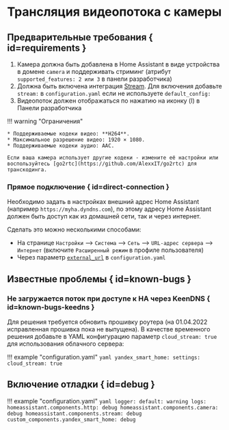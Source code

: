 # Трансляция видеопотока с камеры

## Предварительные требования { id=requirements }

1. Камера должна быть добавлена в Home Assistant в виде устройства в домене `camera` и поддерживать стриминг
(атрибут `supported_features: 2 или 3` в панели разработчика)
2. Должна быть включена интеграция [Stream](https://www.home-assistant.io/integrations/stream/).
Для включения добавьте `stream:` в `configuration.yaml` если не используете `default_config:`
3. Видеопоток должен отображаться по нажатию на иконку (I) в Панели разработчика

!!! warning "Ограничения"

    * Поддерживаемые кодеки видео: **H264**.
    * Максимальное разрешение видео: 1920 × 1080.
    * Поддерживаемые кодеки аудио: AAC.

    Если ваша камера использует другие кодеки - измените её настройки или воспользуйтесь [go2rtc](https://github.com/AlexxIT/go2rtc) для транскодинга.

### Прямое подключение { id=direct-connection }

Необходимо задать в настройках внешний адрес Home Assistant (например `https://myha.dyndns.com`),
по этому адресу Home Assistant должен быть доступ как из домашней сети, так и через интернет.

Сделать это можно несколькими способами:

* На странице `Настройки` --> `Система` --> `Сеть` --> `URL-адрес сервера` --> `Интернет` (включите `Расширенный режим` в профиле пользователя)
* Через параметр [`external_url`](https://www.home-assistant.io/integrations/homeassistant/#external_url) в `configuration.yaml`

## Известные проблемы { id=known-bugs }

### Не загружается поток при доступе к HA через KeenDNS { id=known-bugs-keedns }

Для решения требуется обновить прошивку роутера (на 01.04.2022 исправленная прошивка пока не выпущена).
В качестве временного решения добавьте в YAML конфигурацию параметр `cloud_stream: true` для использования облачного сервера:

!!! example "configuration.yaml"
    ```yaml
    yandex_smart_home:
      settings:
        cloud_stream: true
    ```

## Включение отладки { id=debug }

!!! example "configuration.yaml"
    ```yaml
    logger:
      default: warning
      logs:
        homeassistant.components.http: debug
        homeassistant.components.camera: debug
        homeassistant.components.stream: debug
        custom_components.yandex_smart_home: debug
    ```
